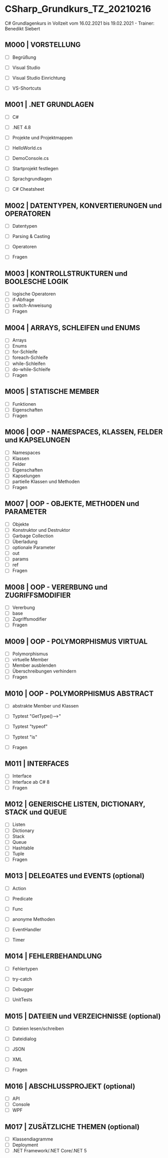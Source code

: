 # CSharp_Grundkurs_TZ_20210216
C# Grundlagenkurs in Vollzeit vom 16.02.2021 bis 19.02.2021 - Trainer: Benedikt Siebert

## M000 | VORSTELLUNG

- [ ] Begrüßung
- [ ] Visual Studio <!--[Link](https://visualstudio.microsoft.com/de/)-->
- [ ] Visual Studio Einrichtung
- [ ] VS-Shortcuts <!--[Link](VS-SHORTCUTS.md)-->


## M001 | .NET GRUNDLAGEN
- [ ] C# <!--[Link](https://docs.microsoft.com/de-de/dotnet/csharp/)-->
- [ ] .NET 4.8 <!--[Link](https://docs.microsoft.com/de-de/dotnet/api/?view=netframework-4.8)-->
- [ ] Projekte und Projektmappen
- [ ] HelloWorld.cs <!--[Link](Uebungen/Modul001_01_HelloWorld/Program.cs)-->
- [ ] DemoConsole.cs <!--[Link](Uebungen/Modul001_02_DemoConsole/Program.cs)-->
- [ ] Startprojekt festlegen
- [ ] Sprachgrundlagen
- [ ] C# Cheatsheet <!--[Link](CSHARP-CHEATSHEET.md)-->


## M002 | DATENTYPEN, KONVERTIERUNGEN und OPERATOREN
- [ ] Datentypen <!--[Link](Uebungen/Modul002_01_Datentypen/Program.cs)--> 
- [ ] Parsing & Casting <!--[Link](Uebungen/Modul002_02_ParsingCasting/Program.cs)--> 
- [ ] Operatoren <!--[Link](Uebungen/Modul002_03_Operatoren/Program.cs)--> 
- [ ] Fragen <!--[Link](Uebungen/Modul002_Fragen/Program.cs)--> 
  

## M003 | KONTROLLSTRUKTUREN und BOOLESCHE LOGIK
- [ ] logische Operatoren <!--[Link](Uebungen/Modul003_01_BoolescheLogik/Program.cs)--> 
- [ ] if-Abfrage <!--[Link](Uebungen/Modul003_02_Kontrollstrukturen/Program.cs)--> 
- [ ] switch-Anweisung <!--[Link](Uebungen/Modul003_02_Kontrollstrukturen/Program.cs)--> 
- [ ] Fragen <!--[Link](Uebungen/Modul003_Fragen/Program.cs)--> 

## M004 | ARRAYS, SCHLEIFEN und ENUMS
- [ ] Arrays <!--[Link](Uebungen/Modul004_01_Arrays/Program.cs)--> 
- [ ] Enums <!--[Link](Uebungen/Modul004_02_Enumeratoren/Program.cs)--> 
- [ ] for-Schleife <!--[Link](Uebungen/Modul004_03_Schleifen/Program.cs)--> 
- [ ] foreach-Schleife <!--[Link](Uebungen/Modul004_03_Schleifen/Program.cs)--> 
- [ ] while-Schleifen <!--[Link](Uebungen/Modul004_03_Schleifen/Program.cs)--> 
- [ ] do-while-Schleife <!--[Link](Uebungen/Modul004_03_Schleifen/Program.cs)--> 
- [ ] Fragen <!--[Link](Uebungen/Modul004_Fragen/Program.cs)--> 

## M005 | STATISCHE MEMBER
- [ ] Funktionen <!--[Link](Uebungen/Modul005_01_statischeMember/Program.cs)--> 
- [ ] Eigenschaften <!--[Link](Uebungen/Modul005_01_statischeMember/Program.cs)--> 
- [ ] Fragen <!--[Link](Uebungen/Modul005_Fragen/Program.cs)--> 

## M006 | OOP - NAMESPACES, KLASSEN, FELDER und KAPSELUNGEN
- [ ] Namespaces <!--[Link](Uebungen/Modul006_01_NamespaceKlassen/Program.cs)--> 
- [ ] Klassen <!--[Link](Uebungen/Modul006_01_NamespaceKlassen/Program.cs)--> 
- [ ] Felder <!--[Link](Uebungen/Modul006_02_FelderEigenschaften/Felder.cs)--> 
- [ ] Eigenschaften <!--[Link](Uebungen/Modul006_02_FelderEigenschaften/Eigenschaften.cs)--> 
- [ ] Kapselungen <!--[Link](Uebungen/Modul006_02_FelderEigenschaften/Eigenschaften.cs)--> 
- [ ] partielle Klassen und Methoden <!--[Link](Uebungen/Modul006_03_partielleKlassenMethoden/Program.cs)--> 
- [ ] Fragen <!--[Link](Uebungen/Modul006_Fragen)--> 

## M007 | OOP - OBJEKTE, METHODEN und PARAMETER
- [ ] Objekte <!--[Link](Uebungen/Modul007_01_Objekte/Program.cs)--> 
- [ ] Konstruktor und Destruktor <!--[Link](Uebungen/Modul007_01_Objekte/Program.cs)--> 
- [ ] Garbage Collection
- [ ] Überladung <!--[Link](Uebungen/Modul007_02_UeberlagerungParameter/Ueberladung.cs)--> 
- [ ] optionale Parameter <!--[Link](Uebungen/Modul007_02_UeberlagerungParameter/OptionaleParameter.cs)--> 
- [ ] out <!--[Link](Uebungen/Modul007_02_UeberlagerungParameter/SchluesselwortOut.cs)--> 
- [ ] params <!--[Link](Uebungen/Modul007_02_UeberlagerungParameter/SchluesselwortParams.cs)--> 
- [ ] ref <!--[Link](Uebungen/Modul007_02_UeberlagerungParameter/SchluesselwortRef.cs)--> 
- [ ] Fragen <!--[Link](Uebungen/Modul007_Fragen)--> 

## M008 | OOP - VERERBUNG und ZUGRIFFSMODIFIER
- [ ] Vererbung <!--[Link](Uebungen/Modul008_01_Vererbungen/Program.cs)--> 
- [ ] base 
- [ ] Zugriffsmodifier <!--[Link](Uebungen/Modul008_02_Zugriffsmodifizierer/Program.cs)--> 
- [ ] Fragen <!--[Link](Uebungen/Modul008_Fragen)--> 

## M009 | OOP - POLYMORPHISMUS VIRTUAL
- [ ] Polymorphismus
- [ ] virtuelle Member <!--[Link](Uebungen/Modul009_01_PolymorphismusVirtual/SchluesselwortOverride.cs)--> 
- [ ] Member ausblenden <!--[Link](Uebungen/Modul009_01_PolymorphismusVirtual/SchluesselwortNew.cs)--> 
- [ ] Überschreibungen verhindern <!--[Link](Uebungen/Modul009_01_PolymorphismusVirtual/SchluesselwortSealed.cs)--> 
- [ ] Fragen <!--[Link](Uebungen/Modul009_Fragen)--> 

## M010 | OOP - POLYMORPHISMUS ABSTRACT
- [ ] abstrakte Member und Klassen <!--[Link](Uebungen/Modul010_01_PolymorphismusAbstract/Program.cs)--> 
- [ ] Typtest "GetType()-->" <!--[Link](Uebungen/Modul010_02_Typpruefungen/Program.cs)--> 
- [ ] Typtest "typeof" <!--[Link](Uebungen/Modul010_02_Typpruefungen/Program.cs)--> 
- [ ] Typtest "is" <!--[Link](Uebungen/Modul010_02_Typpruefungen/Program.cs)--> 
- [ ] Fragen <!--[Link](Uebungen/Modul010_Fragen)--> 


## M011 | INTERFACES
- [ ] Interface <!--[Link](Uebungen/Modul011_01_Interface/Program.cs)--> 
- [ ] Interface ab C# 8 <!--[Link](Uebungen/Modul011_02_InterfaceCSharp8/Program.cs)--> 
- [ ] Fragen <!--[Link](Uebungen/Modul011_Fragen)--> 

## M012 | GENERISCHE LISTEN, DICTIONARY, STACK und QUEUE
- [ ] Listen <!--[Link](Uebungen/Modul012_01_Listen/List.cs)--> 
- [ ] Dictionary <!--[Link](Uebungen/Modul012_01_Listen/Dictionary.cs)--> 
- [ ] Stack <!--[Link](Uebungen/Modul012_01_Listen/Stack.cs)--> 
- [ ] Queue <!--[Link](Uebungen/Modul012_01_Listen/Queue.cs)--> 
- [ ] Hashtable <!--[Link](Uebungen/Modul012_01_Listen/Hashtable.cs)--> 
- [ ] Tuple <!--[Link](Uebungen/Modul012_01_Listen/Tuple.cs)--> 
- [ ] Fragen <!--[Link](Uebungen/Modul012_Fragen)--> 

## M013 | DELEGATES und EVENTS (optional)
- [ ] Action <!--[Link](Uebungen/Modul013_01_Delegates/Action.cs)--> 
- [ ] Predicate <!--[Link](Uebungen/Modul013_01_Delegates/Predicate.cs)--> 
- [ ] Func <!--[Link](Uebungen/Modul013_01_Delegates/Func.cs)--> 
- [ ] anonyme Methoden <!--[Link](Uebungen/Modul013_01_Delegates/AnonymeMethoden.cs)--> 
- [ ] EventHandler <!--[Link](Uebungen/Modul013_02_Events/Program.cs)--> 
- [ ] Timer <!--[Link](Uebungen/Modul013_03_Timer/Program.cs)--> 


## M014 | FEHLERBEHANDLUNG
- [ ] Fehlertypen
- [ ] try-catch <!--[Link](Uebungen/Modul014_01_Fehlerbehandlung/Program.cs)--> 
- [ ] Debugger 
- [ ] UnitTests <!--[Link](Uebungen/Modul014_02_UnitTest_Funktionen/Program.cs)--> 


## M015 | DATEIEN und VERZEICHNISSE (optional)
- [ ] Dateien lesen/schreiben <!--[Link](Uebungen/Modul015_01_Dateien_Verzeichnisse/MainWindow.xaml.cs)-->
- [ ] Dateidialog <!--[Link](Uebungen/Modul015_01_Dateien_Verzeichnisse/MainWindow.xaml.cs)-->
- [ ] JSON <!--[Link](Uebungen/Modul015_02_JSON/Program.cs)-->
- [ ] XML <!--[Link](Uebungen/Modul015_03_XML/Program.cs)-->
- [ ] Fragen <!--[Link](Uebungen/Modul015_Fragen)-->


## M016 | ABSCHLUSSPROJEKT (optional)
- [ ] API <!--[Link](Uebungen/Modul016_API)-->
- [ ] Console <!--[Link](Uebungen/Modul016_Console)-->
- [ ] WPF <!--[Link](Uebungen/Modul016_WPF)-->

## M017 | ZUSÄTZLICHE THEMEN (optional)
- [ ] Klassendiagramme
- [ ] Deployment
- [ ] .NET Framework/.NET Core/.NET 5
